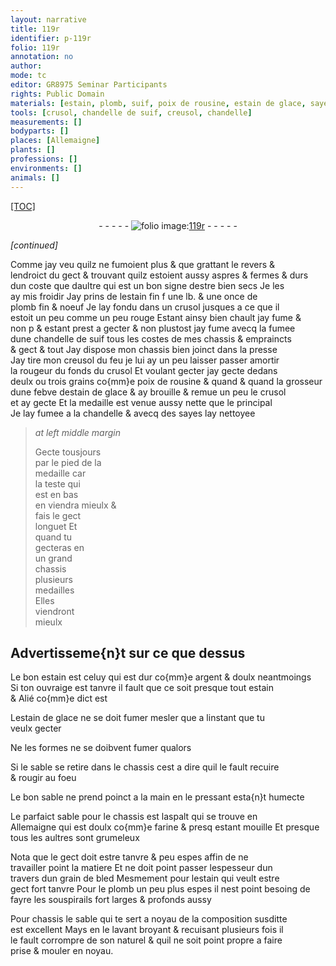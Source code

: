 ```yaml
---
layout: narrative
title: 119r
identifier: p-119r
folio: 119r
annotation: no
author:
mode: tc
editor: GR8975 Seminar Participants
rights: Public Domain
materials: [estain, plomb, suif, poix de rousine, estain de glace, sayes, argent, aspalt, farine, grain de bled]
tools: [crusol, chandelle de suif, creusol, chandelle]
measurements: []
bodyparts: []
places: [Allemaigne]
plants: []
professions: []
environments: []
animals: []
---
```


<p><a href="{{ site.baseurl }}/diplomatic/">[TOC]</a></p><div class="folio" align="center">- - - - - <a href="http://gallica.bnf.fr/ark:/12148/btv1b10500001g/f243.image" target="_blank"><img src="https://cu-mkp.github.io/2017-workshop-edition/assets/photo-icon.png" alt="folio image: " style="display:inline-block; margin-bottom:-3px;"/>119r</a> - - - - - </div>  
 
*[continued]*
  
Comme jay veu quilz ne fumoient plus & que grattant le revers & <br/> lendroict du gect & trouvant quilz estoient aussy aspres & fermes & durs <br/> dun coste que daultre qui est un bon signe destre bien secs Je les <br/> ay mis froidir Jay prins de l<span class="m">estain</span> fin <span class="del">f</span> une lb. & une once de <br/> <span class="m">plomb</span> fin & noeuf Je lay fondu dans un <span class="tl">crusol</span> jusques a ce que il <br/> estoit <span class="del">un peu</span> comme un peu rouge Estant ainsy bien chault <span class="del">jay fume & <br/> non p</span> & estant prest a gecter & non plustost jay fume avecq la fumee <br/> dune <span class="tl">chandelle de <span class="m">suif</span></span> tous les costes de mes chassis & empraincts<br/> & gect & tout Jay dispose mon chassis bien joinct dans la presse <br/> Jay tire mon <span class="tl">creusol</span> du feu je lui ay un peu laisser <span class="del">passer</span> <span class="add">amortir</span> <br/> la rougeur du fonds du <span class="tl">crusol</span> Et voulant gecter jay gecte dedans <br/> deulx ou trois grains co{mm}e <span class="m">poix de rousine</span> & quand & quand la grosseur <br/> dune febve d<span class="m">estain de glace</span> & ay brouille & remue un peu le <span class="tl">crusol</span> <br/> et ay gecte Et la medaille est venue aussy nette que le principal<br/> Je lay fumee a la <span class="tl">chandelle</span> & avecq des <span class="m">sayes</span> lay nettoyee 
 
> *at left middle margin*
> 
> 
>   Gecte tousjours <br/> par le pied de la <br/> medaille car <br/> la teste qui <br/> est en bas <br/> en viendra mieulx &<br/> fais le gect <br/> longuet Et <br/> quand tu <br/> gecteras en <br/> un grand <br/> chassis <br/> plusieurs <br/> medailles <br/> Elles <br/> viendront <br/> mieulx 
 
 
  

##  Advertisseme{n}t sur ce que dessus 

 
 Le bon <span class="m">estain</span> est celuy qui est dur co{mm}e <span class="m">argent</span> & doulx neantmoings <br/> Si ton ouvraige est tanvre il fault que ce soit presque tout <span class="m">estain</span> <br/> & Alié co{mm}e dict est 
 
 L<span class="m">estain de glace</span> ne se doit <span class="del">fumer</span> mesler que a linstant que tu <br/> veulx gecter 
 
 Ne les formes ne se doibvent fumer qualors 
 
 Si le sable se retire dans le chassis cest a dire quil le fault recuire<br/> & rougir au foeu 
 
 Le bon sable ne prend poinct a la main en le pressant esta{n}t humecte 
 
 Le parfaict <span class="del">sable</span> pour le chassis est l<span class="m">aspalt</span> qui se trouve en <br/> <span class="pl">Allemaigne</span> qui est doulx co{mm}e <span class="m">farine</span> <span class="del">& presq</span> estant mouille Et presque <br/> tous les aultres sont grumeleux 
 
Nota que le gect doit estre tanvre & peu espes affin de ne <br/> travailler point la matiere Et ne doit point passer lespesseur dun <br/> travers dun <span class="m">grain de bled</span> Mesmement pour l<span class="m">estain</span> qui veult estre <br/> gect fort tanvre Pour le <span class="m">plomb</span> un peu plus espes il nest point besoing de fayre les souspirails fort larges & profonds aussy 
 
Pour chassis le sable qui te sert a noyau de la composition susditte<br/> est excellent Mays en le lavant broyant & recuisant plusieurs fois il <br/> le fault corrompre de son naturel & quil ne soit point propre a faire <br/> prise & mouler en noyau.
 
